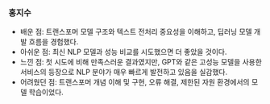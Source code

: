 ### 홍지수
- 배운 점: 트랜스포머 모델 구조와 텍스트 전처리 중요성을 이해하고, 딥러닝 모델 개발 흐름을 경험했다.
- 아쉬운 점: 최신 NLP 모델과 성능 비교를 시도했으면 더 좋았을 것이다.
- 느낀 점: 첫 시도에 비해 만족스러운 결과였지만, GPT와 같은 고성능 모델을 사용한 서비스의 등장으로 NLP 분야가 매우 빠르게 발전하고 있음을 실감했다.
- 어려웠던 점: 트랜스포머 개념 이해 및 구현, 오류 해결, 제한된 자원 환경에서의 모델 학습이었다.
